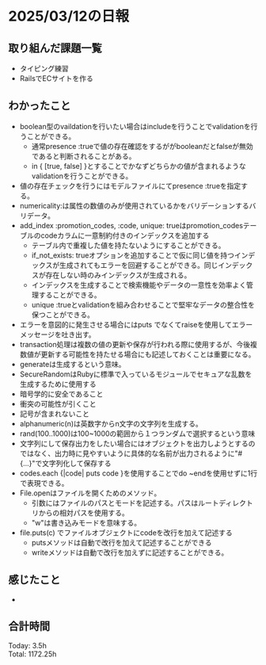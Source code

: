 # 2025/03/12の日報
## 取り組んだ課題一覧
* タイピング練習
*  RailsでECサイトを作る
## わかったこと
* boolean型のvaildationを行いたい場合はincludeを行うことでvalidationを行うことができる。
  *  通常presence :trueで値の存在確認をするががbooleanだとfalseが無効であると判断されることがある。
  *  in { [true, false] }とすることでかなずどちらかの値が含まれるようなvalidationを行うことができる。 
* 値の存在チェックを行うにはモデルファイルにてpresence :trueを指定する。
* numericality:は属性の数値のみが使用されているかをバリデーションするバリデータ。
* add_index :promotion_codes, :code, unique: trueはpromotion_codesテーブルのcodeカラムに一意制約付きのインデックスを追加する
  *  テーブル内で重複した値を持たないようにすることができる。
  *  if_not_exists: trueオプションを追加することで仮に同じ値を持つインデックスが生成されてもエラーを回避することができる。同じインデックスが存在しない時のみインデックスが生成される。
  *   インデックスを生成することで検索機能やデータの一意性を効率よく管理することができる。
  *   unique :trueとvalidationを組み合わせることで堅牢なデータの整合性を保つことができる。
*  エラーを意図的に発生させる場合にはputs でなくてraiseを使用してエラーメッセージを吐き出す。
*  transaction処理は複数の値の更新や保存が行われる際に使用するが、今後複数値が更新する可能性を持たせる場合にも記述しておくことは重要になる。
*  generateは生成するという意味。
*  SecureRandomはRubyに標準で入っているモジュールでセキュアな乱数を生成するために使用する
  *  暗号学的に安全であること
  *  衝突の可能性が引くこと
  *  記号が含まれないこと  
*  alphanumeric(n)は英数字からn文字の文字列を生成する。
* rand(100..1000)は100~1000の範囲から１つランダムで選択するという意味
* 文字列にして保存出力をしたい場合にはオブジェクトを出力しようとするのではなく、出力時に見やすいように具体的な名前が出力されるように"#{...}"で文字列化して保存する
* codes.each {|code| puts code }を使用することでdo ~endを使用せずに1行で表現できる。
* File.openはファイルを開くためのメソッド。
  * 引数にはファイルのパスとモードを記述する。パスはルートディレクトリからの相対パスを使用する。
  * "w"は書き込みモードを意味する。
* file.puts(c) でファイルオブジェクトにcodeを改行を加えて記述する
  * putsメソッドは自動で改行を加えて記述することができる
  * writeメソッドは自動で改行を加えずに記述することができる。   
## 感じたこと
* 
## 合計時間 
Today: 3.5h<br>
Total: 1172.25h
